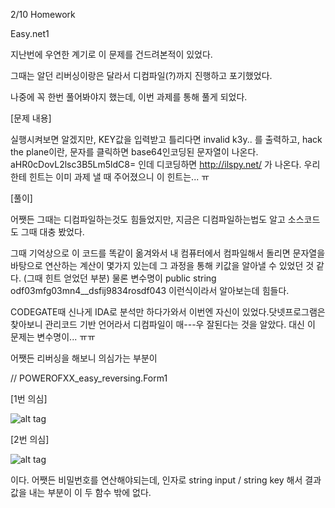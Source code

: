 2/10 Homework

Easy.net1

지난번에 우연한 계기로 이 문제를 건드려본적이 있었다.

그때는 알던 리버싱이랑은 달라서 디컴파일(?)까지 진행하고 포기했었다.

나중에 꼭 한번 풀어봐야지 했는데, 이번 과제를 통해 풀게 되었다.

[문제 내용]

실행시켜보면 알겠지만, KEY값을 입력받고 틀리다면 invalid k3y.. 를 출력하고, hack the plane이란, 문자를 클릭하면 base64인코딩된 문자열이 나온다. aHR0cDovL2lsc3B5Lm5ldC8= 인데 디코딩하면 
http://ilspy.net/ 가 나온다. 우리한테 힌트는 이미 과제 낼 때 주어졌으니 이 힌트는... ㅠ

[풀이]

어쨋든 그때는 디컴파일하는것도 힘들었지만, 지금은 디컴파일하는법도 알고 소스코드도 그때 대충 봤었다.

그때 기억상으로 이 코드를 똑같이 옮겨와서 내 컴퓨터에서 컴파일해서 돌리면 문자열을 바탕으로 연산하는 계산이 몇가지 있는데 그 과정을 통해 키값을 알아낼 수 있었던 것 같다. (그때 힌트 얻었던 부분) 물론 변수명이 public string odf03mfg03mn4__dsfij9834rosdf043 이런식이라서 알아보는데 힘들다.

CODEGATE때 신나게 IDA로 분석만 하다가와서 이번엔 자신이 있었다.닷넷프로그램은 찾아보니 관리코드 기반 언어라서 디컴파일이 매---우 잘된다는 것을 알았다. 대신 이 문제는 변수명이... ㅠㅠ

어쨋든 리버싱을 해보니 의심가는 부분이

// POWEROFXX_easy_reversing.Form1

[1번 의심]

![alt tag](https://github.com/y2sman/SweetHomeWork/tree/master/2-10/img/easy_1.png)

[2번 의심]

![alt tag](https://github.com/y2sman/SweetHomeWork/tree/master/2-10/img/easy_2.png)

이다. 어쨋든 비밀번호를 연산해야되는데, 인자로 string input / string key 해서 결과값을 내는 부분이 이 두 함수 밖에 없다.
